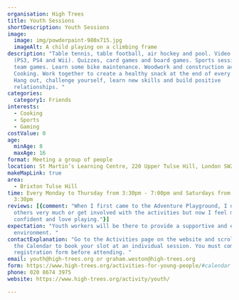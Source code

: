```yaml
---
organisation: High Trees
title: Youth Sessions
shortDescription: Youth Sessions
image:
  image: img/powderpaint-980x715.jpg
  imageAlt: A child playing on a climbing frame
description: "Table tennis, table football, air hockey and pool. Video games
  (PS3, PS4 and Wii). Quizzes, card games and board games. Sports sessions and
  team games. Learn some bike maintenance. Woodwork and construction activities.
  Cooking. Work together to create a healthy snack at the end of every session.
  Hang out, challenge yourself, learn new skills and build positive
  relationships. "
categories:
  category1: Friends
interests:
  - Cooking
  - Sports
  - Gaming
costValue: 0
age:
  minAge: 8
  maxAge: 16
format: Meeting a group of people
location: St Martin’s Learning Centre, 220 Upper Tulse Hill, London SW2 2NS
makeMapLink: true
area:
  - Brixton Tulse Hill
time: Every Monday to Thursday from 3:30pm - 7:00pm and Saturdays from 12:30pm -
  3:30pm
reviews: [{comment: "When I first came to the Adventure Playground, I didn’t chat to the
  others very much or get involved with the activities but now I feel more
  confident and love playing."}]
expectation: "Youth workers will be there to provide a supportive and engaging
  environment. "
contactExplanation: "Go to the Activities page on the website and scroll down to
  the Calendar to book your slot at an individual session. You must complete a
  registration form before attending. "
email: youth@high-trees.org or graham.weston@high-trees.org
form: https://www.high-trees.org/activities-for-young-people/#calendar
phone: 020 8674 3975
website: https://www.high-trees.org/activity/youth/

---
```

